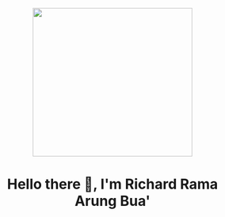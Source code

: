 <p align="center">
  <img  src="assets/github-banner.gif" width="80%" height="300px">
</p>
<h1 align="center">Hello there 👋, I'm Richard Rama Arung Bua'</h1>

<!--
**richardrama/richardrama** is a ✨ _special_ ✨ repository because its `README.md` (this file) appears on your GitHub profile.

Here are some ideas to get you started:

- 🔭 I’m currently working on ...
- 🌱 I’m currently learning ...
- 👯 I’m looking to collaborate on ...
- 🤔 I’m looking for help with ...
- 💬 Ask me about ...
- 📫 How to reach me: ...
- 😄 Pronouns: ...
- ⚡ Fun fact: ...
-->

